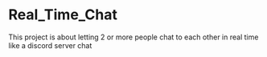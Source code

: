 # Real_Time_Chat

This project is about letting 2 or more people chat to each other in real time like a discord server chat
